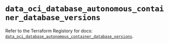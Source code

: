 # `data_oci_database_autonomous_container_database_versions`

Refer to the Terraform Registory for docs: [`data_oci_database_autonomous_container_database_versions`](https://registry.terraform.io/providers/oracle/oci/6.18.0/docs/data-sources/database_autonomous_container_database_versions).
